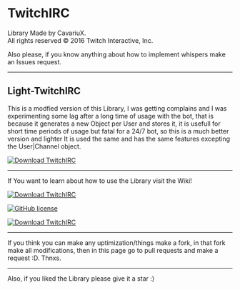 # TwitchIRC
Library Made by CavariuX.      
All rights reserved © 2016 Twitch Interactive, Inc.

Also please, if you know anything about how to implement whispers make an Issues request.

***

## Light-TwitchIRC
This is a modfied version of this Library, I was getting complains and I was experimenting some lag after a long time of usage with the bot, that is because it generates a new Object per User and stores it, it is usefull for short time periods of usage but fatal for a 24/7 bot, so this is a much better version and lighter It is used the same and has the same features excepting the User|Channel object.

[![Download TwitchIRC](https://img.shields.io/badge/Light--TwitchIRC-v1.0-yellowgreen.svg)](https://github.com/CavariuX/TwitchIRC/releases/tag/Light_v1.0-Beta)

***

If You want to learn about how to use the Library visit the Wiki!                      

[![Download TwitchIRC](https://img.shields.io/badge/TwitchIRC-v1.0-green.svg?style=plastic)](https://github.com/CavariuX/TwitchIRC/releases/tag/v1.0-Beta)

[![GitHub license](https://img.shields.io/github/license/mashape/apistatus.svg?style=plastic)](https://github.com/CavariuX/TwitchIRC/blob/master/LICENSE)

[![Download TwitchIRC](https://img.shields.io/badge/Documentation-v1.0-orange.svg?style=plastic)](http://cavariux.github.io/TwitchIRC/)

***

If you think you can make any uptimization/things make a fork, in that fork make all modifications, then in this page go to pull requests and make a request :D. Thnxs.

***

Also, if you liked the Library please give it a star :)
